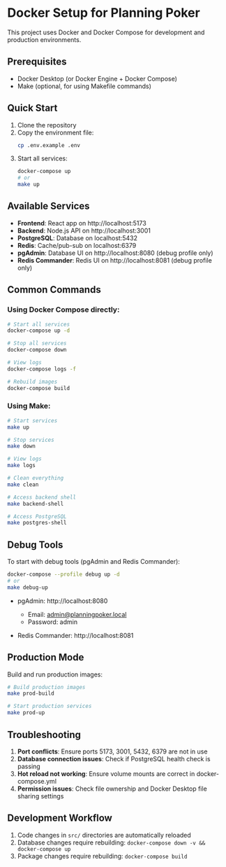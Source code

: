 # Docker Setup for Planning Poker

This project uses Docker and Docker Compose for development and production environments.

## Prerequisites

- Docker Desktop (or Docker Engine + Docker Compose)
- Make (optional, for using Makefile commands)

## Quick Start

1. Clone the repository
2. Copy the environment file:
   ```bash
   cp .env.example .env
   ```
3. Start all services:
   ```bash
   docker-compose up
   # or
   make up
   ```

## Available Services

- **Frontend**: React app on http://localhost:5173
- **Backend**: Node.js API on http://localhost:3001
- **PostgreSQL**: Database on localhost:5432
- **Redis**: Cache/pub-sub on localhost:6379
- **pgAdmin**: Database UI on http://localhost:8080 (debug profile only)
- **Redis Commander**: Redis UI on http://localhost:8081 (debug profile only)

## Common Commands

### Using Docker Compose directly:
```bash
# Start all services
docker-compose up -d

# Stop all services
docker-compose down

# View logs
docker-compose logs -f

# Rebuild images
docker-compose build
```

### Using Make:
```bash
# Start services
make up

# Stop services
make down

# View logs
make logs

# Clean everything
make clean

# Access backend shell
make backend-shell

# Access PostgreSQL
make postgres-shell
```

## Debug Tools

To start with debug tools (pgAdmin and Redis Commander):
```bash
docker-compose --profile debug up -d
# or
make debug-up
```

- pgAdmin: http://localhost:8080
  - Email: admin@planningpoker.local
  - Password: admin
  
- Redis Commander: http://localhost:8081

## Production Mode

Build and run production images:
```bash
# Build production images
make prod-build

# Start production services
make prod-up
```

## Troubleshooting

1. **Port conflicts**: Ensure ports 5173, 3001, 5432, 6379 are not in use
2. **Database connection issues**: Check if PostgreSQL health check is passing
3. **Hot reload not working**: Ensure volume mounts are correct in docker-compose.yml
4. **Permission issues**: Check file ownership and Docker Desktop file sharing settings

## Development Workflow

1. Code changes in `src/` directories are automatically reloaded
2. Database changes require rebuilding: `docker-compose down -v && docker-compose up`
3. Package changes require rebuilding: `docker-compose build`